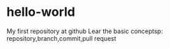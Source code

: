 # hello-world
My first repository at github
Lear the basic conceptsp: repository,branch,commit,pull request

